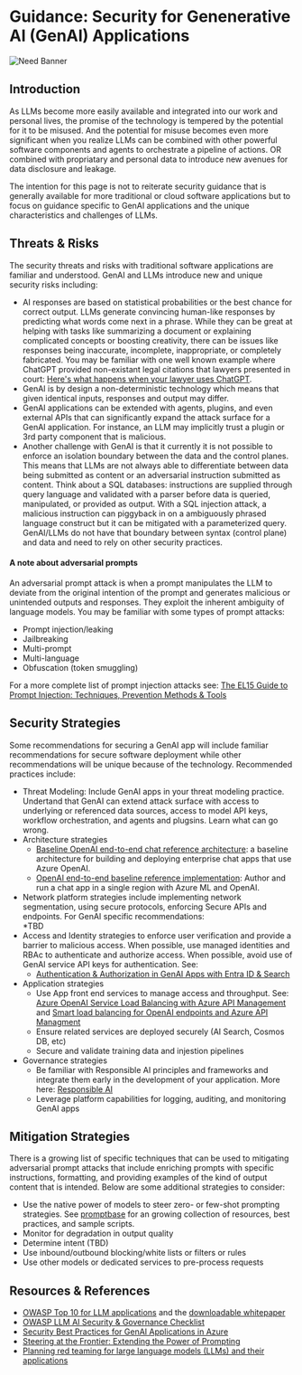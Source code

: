 # Guidance: Security for Genenerative AI (GenAI) Applications
![ Need Banner](./readme_assets/banner-genai-in-a-box.png)

## Introduction
As LLMs become more easily available and integrated into our work and personal lives, the promise of the technology is tempered by the potential for it to be misused. And the potential for misuse becomes even more significant when you realize LLMs can be combined with other powerful software components and agents to orchestrate a pipeline of actions. OR combined with propriatary and personal data to introduce new avenues for data disclosure and leakage.   

The intention for this page is not to reiterate security guidance that is generally available for more traditional or cloud software applications but to focus on guidance specific to GenAI applications and the unique characteristics and challenges of LLMs.  

## Threats & Risks
The security threats and risks with traditional software applications are familiar and understood. GenAI and LLMs introduce new and unique security risks including:  
* AI responses are based on statistical probabilities or the best chance for correct output. LLMs generate convincing human-like responses by predicting what words come next in a phrase. While they can be great at helping with tasks like summarizing a document or explaining complicated concepts or boosting creativity, there can be issues like responses being inaccurate, incomplete, inappropriate, or completely fabricated. You may be familiar with one well known example where ChatGPT provided non-existant legal citations that lawyers presented in court: [Here's what happens when your lawyer uses ChatGPT](https://www.nytimes.com/2023/05/27/nyregion/avianca-airline-lawsuit-chatgpt.html).
* GenAI is by design a non-deterministic technology which means that given identical inputs, responses and output may differ.  
* GenAI applications can be extended with agents, plugins, and even external APIs that can significantly expand the attack surface for a GenAI application. For instance, an LLM may implicitly trust a plugin or 3rd party component that is malicious.  
* Another challenge with GenAI is that it currently it is not possible to enforce an isolation boundary between the data and the control planes. This means that LLMs are not always able to differentiate between data being submitted as content or an adversarial instruction submitted as content. Think about a SQL databases: instructions are supplied through query language and validated with a parser before data is queried, manipulated, or provided as output.  With a SQL injection attack, a malicious instruction can piggyback in on a ambiguously phrased language construct but it can be mitigated with a parameterized query. GenAI/LLMs do not have that boundary between syntax (control plane) and data and need to rely on other security practices.  
  
#### A note about adversarial prompts
An adversarial prompt attack is when a prompt manipulates the LLM to deviate from the original intention of the prompt and generates malicious or unintended outputs and responses. They exploit the inherent ambiguity of language models. You may be familiar with some types of prompt attacks:   
* Prompt injection/leaking  
* Jailbreaking 
* Multi-prompt
* Multi-language
* Obfuscation (token smuggling)

For a more complete list of prompt injection attacks see: [The EL15 Guide to Prompt Injection: Techniques, Prevention Methods & Tools](https://www.lakera.ai/blog/guide-to-prompt-injection)

## Security Strategies  
Some recommendations for securing a GenAI app will include familiar recommendations for secure software deployment while other recommendations will be unique because of the technology. Recommended practices include:  
* Threat Modeling: Include GenAI apps in your threat modeling practice. Undertand that GenAI can extend attack surface with access to underlying or referenced data sources, access to model API keys, workflow orchestration, and agents and plugsins. Learn what can go wrong. 
* Architecture strategies 
  * [Baseline OpenAI end-to-end chat reference architecture](https://learn.microsoft.com/en-us/azure/architecture/ai-ml/architecture/baseline-openai-e2e-chat): a baseline architecture for building and deploying enterprise chat apps that use Azure OpenAI.
  * [OpenAI end-to-end baseline reference implementation](https://github.com/azure-Samples/openai-end-to-end-baseline): Author and run a chat app in a single region with Azure ML and OpenAI. 
* Network platform strategies include implementing network segmentation, using secure protocols, enforcing Secure APIs and endpoints.  For GenAI specific recommendations:    
  *TBD  
* Access and Identity strategies to enforce user verification and provide a barrier to malicious access. When possible, use managed identities and RBAc to authenticate and authorize access. When possible, avoid use of GenAI service API keys for authentication. See:  
  * [Authentication & Authorization in GenAI Apps with Entra ID & Search](https://techcommunity.microsoft.com/t5/fasttrack-for-azure/authentication-and-authorization-in-generative-ai-applications/ba-p/4022277)
* Application strategies
    * Use App front end services to manage access and throughput. See: [Azure OpenAI Service Load Balancing with Azure API Management](https://learn.microsoft.com/en-us/samples/azure-samples/azure-openai-apim-load-balancing/azure-openai-service-load-balancing-with-azure-api-management/) and [Smart load balancing for OpenAI endpoints and Azure API Managment](https://techcommunity.microsoft.com/t5/fasttrack-for-azure/smart-load-balancing-for-openai-endpoints-and-azure-api/ba-p/3991616)
    * Ensure related services are deployed securely (AI Search, Cosmos DB, etc)
    * Secure and validate training data and injestion pipelines  
* Governance strategies 
  * Be familiar with Responsible AI principles and frameworks and integrate them early in the development of your application.  More here: [Responsible AI](./responsible-ai)
  * Leverage platform capabilities for logging, auditing, and monitoring GenAI apps 
  
## Mitigation Strategies
There is a growing list of specific techniques that can be used to mitigating adversarial prompt attacks that include enriching prompts with specific instructions, formatting, and providing examples of the kind of output content that is intended.  Below are some additional strategies to consider: 
  * Use the native power of models to steer zero- or few-shot prompting strategies. See [promptbase](https://github.com/microsoft/promptbase) for an growing collection of resources, best practices, and sample scripts.  
  * Monitor for degradation in output quality
  * Determine intent (TBD)
  * Use inbound/outbound blocking/white lists or filters or rules 
  * Use other models or dedicated services to pre-process requests 
  
## Resources & References
* [OWASP Top 10 for LLM applications](https://owasp.org/www-project-top-10-for-large-language-model-applications/) and the [downloadable whitepaper](https://www.llmtop10.com/assets/downloads/OWASP-Top-10-for-LLM-Applications-v1_1.pdf)
* [OWASP LLM AI Security & Governance Checklist](https://owasp.org/www-project-top-10-for-large-language-model-applications/llm-top-10-governance-doc/LLM_AI_Security_and_Governance_Checklist.pdf)
* [Security Best Practices for GenAI Applications in Azure](https://techcommunity.microsoft.com/t5/azure-architecture-blog/security-best-practices-for-genai-applications-openai-in-azure/ba-p/4027885)
* [Steering at the Frontier: Extending the Power of Prompting](https://www.microsoft.com/en-us/research/blog/steering-at-the-frontier-extending-the-power-of-prompting/)
* [Planning red teaming for large language models (LLMs) and their applications](https://learn.microsoft.com/en-us/azure/ai-services/openai/concepts/red-teaming)


